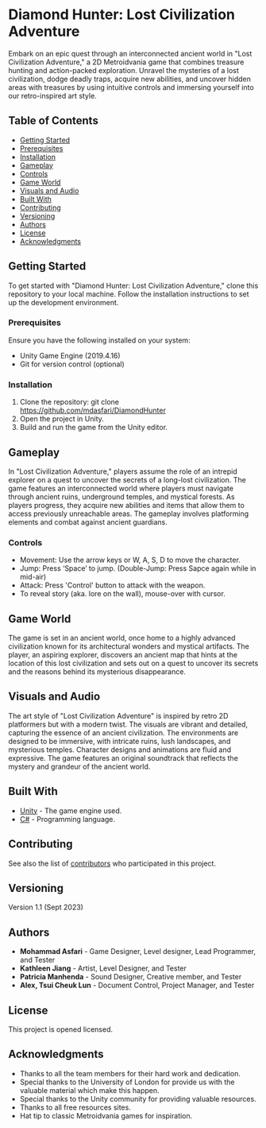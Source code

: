 # Diamond Hunter: Lost Civilization Adventure

Embark on an epic quest through an interconnected ancient world in "Lost Civilization Adventure," a 2D Metroidvania game that combines treasure hunting and action-packed exploration. Unravel the mysteries of a lost civilization, dodge deadly traps, acquire new abilities, and uncover hidden areas with treasures by using intuitive controls and immersing yourself into our retro-inspired art style.

## Table of Contents

- [Getting Started](#getting-started)
- [Prerequisites](#prerequisites)
- [Installation](#installation)
- [Gameplay](#gameplay)
- [Controls](#controls)
- [Game World](#game-world)
- [Visuals and Audio](#visuals-and-audio)
- [Built With](#built-with)
- [Contributing](#contributing)
- [Versioning](#versioning)
- [Authors](#authors)
- [License](#license)
- [Acknowledgments](#acknowledgments)

## Getting Started

To get started with "Diamond Hunter: Lost Civilization Adventure," clone this repository to your local machine. Follow the installation instructions to set up the development environment.

### Prerequisites

Ensure you have the following installed on your system:

- Unity Game Engine (2019.4.16)
- Git for version control (optional)

### Installation

1. Clone the repository:
git clone https://github.com/mdasfari/DiamondHunter
2. Open the project in Unity.
3. Build and run the game from the Unity editor.

## Gameplay

In "Lost Civilization Adventure," players assume the role of an intrepid explorer on a quest to uncover the secrets of a long-lost civilization. The game features an interconnected world where players must navigate through ancient ruins, underground temples, and mystical forests. As players progress, they acquire new abilities and items that allow them to access previously unreachable areas. The gameplay involves platforming elements and combat against ancient guardians.

### Controls

- Movement: Use the arrow keys or W, A, S, D to move the character.
- Jump: Press ‘Space’ to jump. (Double-Jump: Press Sapce again while in mid-air)
- Attack: Press 'Control' button to attack with the weapon.
- To reveal story (aka. lore on the wall), mouse-over with cursor.

## Game World

The game is set in an ancient world, once home to a highly advanced civilization known for its architectural wonders and mystical artifacts. The player, an aspiring explorer, discovers an ancient map that hints at the location of this lost civilization and sets out on a quest to uncover its secrets and the reasons behind its mysterious disappearance.

## Visuals and Audio

The art style of "Lost Civilization Adventure" is inspired by retro 2D platformers but with a modern twist. The visuals are vibrant and detailed, capturing the essence of an ancient civilization. The environments are designed to be immersive, with intricate ruins, lush landscapes, and mysterious temples. Character designs and animations are fluid and expressive. The game features an original soundtrack that reflects the mystery and grandeur of the ancient world.

## Built With

- [Unity](https://unity.com/) - The game engine used.
- [C#](https://docs.microsoft.com/en-us/dotnet/csharp/) - Programming language.

## Contributing

See also the list of [contributors](https://github.com/mdasfari/DiamondHunter/graphs/contributors) who participated in this project.

## Versioning

Version 1.1 (Sept 2023)

## Authors

- **Mohammad Asfari** - Game Designer, Level designer, Lead Programmer, and Tester
- **Kathleen Jiang** - Artist, Level Designer, and Tester
- **Patricia Manhenda** - Sound Designer, Creative member, and Tester
- **Alex, Tsui Cheuk Lun** - Document Control, Project Manager, and Tester

## License

This project is opened licensed.

## Acknowledgments

- Thanks to all the team members for their hard work and dedication.
- Special thanks to the University of London for provide us with the valuable material which make this happen.
- Special thanks to the Unity community for providing valuable resources.
- Thanks to all free resources sites.
- Hat tip to classic Metroidvania games for inspiration.

